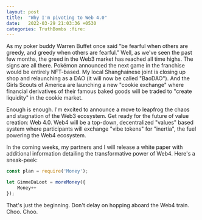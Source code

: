 ```yaml
---
layout: post
title:  "Why I'm pivoting to Web 4.0"
date:   2022-03-29 21:03:36 +0530
categories: TruthBombs :fire:
---
```

As my poker buddy Warren Buffet once said "be fearful when others are greedy, and greedy when others are fearful.” Well, as we've seen the past few months, the greed in the Web3 market has reached all time highs. The signs are all there. Pokémon announced the next game in the franchise would be entirely NFT-based. My local Shanghainese joint is closing up shop and relaunching as a DAO (it will now be called "BaoDAO"). And the Girls Scouts of America are launching a new "cookie exchange" where financial derivatives of their famous baked goods will be traded to "create liquidity" in the cookie market.

Enough is enough. I'm excited to announce a move to leapfrog the chaos and stagnation of the Web3 ecosystem. Get ready for the future of value creation: Web 4.0. Web4 will be a top-down, decentralized "values" based system where participants will exchange "vibe tokens" for "inertia", the fuel powering the Web4 ecosystem.

In the coming weeks, my partners and I will release a white paper with additional information detailing the transformative power of Web4. Here's a sneak-peek:

```javascript
const plan = require('Money');

let GimmeDaLoot = moreMoney({
	Money++
});

```
That's just the beginning. Don't delay on hopping aboard the Web4 train. Choo. Choo.
